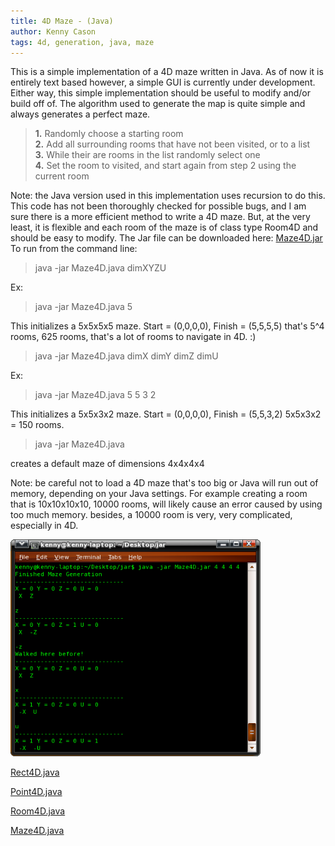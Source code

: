 ```yaml
---
title: 4D Maze - (Java)
author: Kenny Cason
tags: 4d, generation, java, maze
---
```


This is a simple implementation of a 4D maze written in Java. As of now it is entirely text based however, a simple GUI is currently under development. Either way, this simple implementation should be useful to modify and/or build off of.
The algorithm used to generate the map is quite simple and always generates a perfect maze.
<blockquote>
<b>1.</b> Randomly choose a starting room<br/>
<b>2.</b> Add all surrounding rooms that have not been visited, or  to a list<br/>
<b>3.</b> While their are rooms in the list randomly select one<br/>
<b>4.</b> Set the room to visited, and start again from step 2 using the current room<br/>
</blockquote>
Note: the Java version used in this implementation uses recursion to do this.
This code has not been thoroughly checked for possible bugs, and I am sure there is a more efficient method to write a 4D maze. But, at the very least, it is flexible and each room of the maze is of class type Room4D and should be easy to modify.
The Jar file can be downloaded here: <a href="/code/java/maze4D/Maze4D.jar">Maze4D.jar</a>
To run from the command line:
<blockquote>java -jar Maze4D.java dimXYZU</blockquote>
Ex:
<blockquote>java -jar Maze4D.java 5</blockquote>
This initializes a 5x5x5x5 maze. Start = (0,0,0,0), Finish = (5,5,5,5)
that's 5^4 rooms, 625 rooms, that's a lot of rooms to navigate in 4D. :) 

<blockquote>java -jar Maze4D.java dimX dimY dimZ dimU</blockquote>
Ex:
<blockquote>java -jar Maze4D.java 5 5 3 2</blockquote>
This initializes a 5x5x3x2 maze. Start = (0,0,0,0), Finish = (5,5,3,2)
5x5x3x2 = 150 rooms.

<blockquote>java -jar Maze4D.java</blockquote>
creates a default maze of dimensions 4x4x4x4

Note: be careful not to load a 4D maze that's too big or Java will run out of memory, depending on your Java settings. For example creating a room that is 10x10x10x10, 10000 rooms, will likely cause an error caused by using too much memory. besides, a 10000 room is very, very complicated, especially in 4D.<br/>

<a href="/code/java/maze4D/maze4D.png" target="_blank" ><img src="/code/java/maze4D/maze4D.png" width="400" alt="4D maze java"/></a></br>

<p><a href="/code/java/maze4D/Rect4D.java">Rect4D.java</a></p>
<p><a href="/code/java/maze4D/Point4D.java" >Point4D.java</a></p>
<p><a href="/code/java/maze4D/Room4D.java" >Room4D.java</a></p>
<p><a href="/code/java/maze4D/Maze4D.java" >Maze4D.java</a></p>